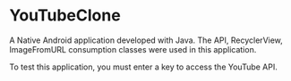 # YouTubeClone
A Native Android application developed with Java.
The API, RecyclerView, ImageFromURL consumption classes were used in this application.

To test this application, you must enter a key to access the YouTube API.
